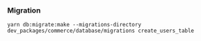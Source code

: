 ### Migration

```
yarn db:migrate:make --migrations-directory dev_packages/commerce/database/migrations create_users_table
```

